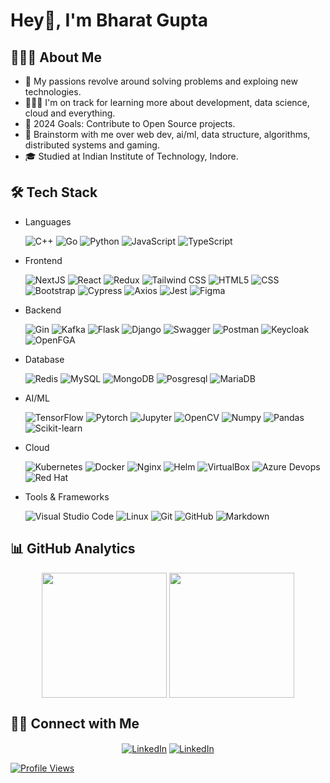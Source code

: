 # Hey👋, I'm Bharat Gupta

## 👨🏻‍💻 About Me

- 🤔 My passions revolve around solving problems and exploing new technologies.
- 👨🏽‍💻 I'm on track for learning more about development, data science, cloud and everything.
- 🥅 2024 Goals: Contribute to Open Source projects.
- 💬 Brainstorm with me over web dev, ai/ml, data structure, algorithms, distributed systems and gaming.
- 🎓 Studied at Indian Institute of Technology, Indore.

## 🛠 Tech Stack

- Languages

  ![C++](https://img.shields.io/badge/C%2B%2B-00599C?style=for-the-badge&logo=c%2B%2B&logoColor=white)
  ![Go](https://img.shields.io/badge/Go-00ADD8?style=for-the-badge&logo=go&logoColor=white)
  ![Python](https://img.shields.io/badge/Python-FFD43B?style=for-the-badge&logo=python&logoColor=blue)
  ![JavaScript](https://img.shields.io/badge/JavaScript-323330?style=for-the-badge&logo=javascript&logoColor=F7DF1E)
  ![TypeScript](https://img.shields.io/badge/TypeScript-007ACC?style=for-the-badge&logo=typescript&logoColor=white)

- Frontend

  ![NextJS](https://img.shields.io/badge/next%20js-000000?style=for-the-badge&logo=nextdotjs&logoColor=white)
  ![React](https://img.shields.io/badge/React-20232A?style=for-the-badge&logo=react&logoColor=61DAFB)
  ![Redux](https://img.shields.io/badge/Redux-593D88?style=for-the-badge&logo=redux&logoColor=white)
  ![Tailwind CSS](https://img.shields.io/badge/Tailwind_CSS-38B2AC?style=for-the-badge&logo=tailwind-css&logoColor=white)
  ![HTML5](https://img.shields.io/badge/HTML5-E34F26?style=for-the-badge&logo=html5&logoColor=white)
  ![CSS](https://img.shields.io/badge/CSS3-1572B6?style=for-the-badge&logo=css3&logoColor=white)
  ![Bootstrap](https://img.shields.io/badge/-Bootstrap-000000?style=for-the-badge&logo=bootstrap)
  ![Cypress](https://img.shields.io/badge/Cypress-17202C?style=for-the-badge&logo=cypress&logoColor=white)
  ![Axios](https://img.shields.io/badge/axios-671ddf?&style=for-the-badge&logo=axios&logoColor=white)
  ![Jest](https://img.shields.io/badge/Jest-C21325?style=for-the-badge&logo=jest&logoColor=white)
  ![Figma](https://img.shields.io/badge/Figma-F24E1E?style=for-the-badge&logo=figma&logoColor=white)

- Backend

  ![Gin](https://img.shields.io/badge/Gin-008ECF?style=for-the-badge&logo=gin&logoColor=white)
  ![Kafka](https://img.shields.io/badge/Apache_Kafka-231F20?style=for-the-badge&logo=apache-kafka&logoColor=white)
  ![Flask](https://img.shields.io/badge/Flask-000000?style=for-the-badge&logo=flask&logoColor=white)
  ![Django](https://img.shields.io/badge/Django-092E20?style=for-the-badge&logo=django&logoColor=green)
  ![Swagger](https://img.shields.io/badge/Swagger-85EA2D?style=for-the-badge&logo=Swagger&logoColor=white)
  ![Postman](https://img.shields.io/badge/Postman-FF6C37?style=for-the-badge&logo=postman&logoColor=white)
  ![Keycloak](https://img.shields.io/badge/Keycloak-4D4D4D?style=for-the-badge&logo=keycloak&logoColor=white)
  ![OpenFGA](https://img.shields.io/badge/OpenFGA-7FFF00?style=for-the-badge)

- Database

  ![Redis](https://img.shields.io/badge/redis-%23DD0031.svg?&style=for-the-badge&logo=redis&logoColor=white)
  ![MySQL](https://img.shields.io/badge/MySQL-005C84?style=for-the-badge&logo=mysql&logoColor=white)
  ![MongoDB](https://img.shields.io/badge/MongoDB-4EA94B?style=for-the-badge&logo=mongodb&logoColor=white)
  ![Posgresql](https://img.shields.io/badge/PostgreSQL-316192?style=for-the-badge&logo=postgresql&logoColor=white)
  ![MariaDB](https://img.shields.io/badge/MariaDB-003545?style=for-the-badge&logo=mariadb&logoColor=white)

- AI/ML

  ![TensorFlow](https://img.shields.io/badge/TensorFlow-FF6F00?style=for-the-badge&logo=tensorflow&logoColor=white)
  ![Pytorch](https://img.shields.io/badge/PyTorch-EE4C2C?style=for-the-badge&logo=pytorch&logoColor=white)
  ![Jupyter](https://img.shields.io/badge/Jupyter-F37626.svg?&style=for-the-badge&logo=Jupyter&logoColor=white)
  ![OpenCV](https://img.shields.io/badge/OpenCV-27338e?style=for-the-badge&logo=OpenCV&logoColor=white)
  ![Numpy](https://img.shields.io/badge/Numpy-777BB4?style=for-the-badge&logo=numpy&logoColor=white)
  ![Pandas](https://img.shields.io/badge/Pandas-2C2D72?style=for-the-badge&logo=pandas&logoColor=white)
  ![Scikit-learn](https://img.shields.io/badge/scikit_learn-F7931E?style=for-the-badge&logo=scikit-learn&logoColor=white)

- Cloud

  ![Kubernetes](https://img.shields.io/badge/Kubernetes-3069DE?style=for-the-badge&logo=kubernetes&logoColor=white)
  ![Docker](https://img.shields.io/badge/Docker-2CA5E0?style=for-the-badge&logo=docker&logoColor=white)
  ![Nginx](https://img.shields.io/badge/Nginx-009639?style=for-the-badge&logo=nginx&logoColor=white)
  ![Helm](https://img.shields.io/badge/Helm-0F1689?style=for-the-badge&logo=Helm&labelColor=0F1689)
  ![VirtualBox](https://img.shields.io/badge/VirtualBox-21416b?style=for-the-badge&logo=VirtualBox&logoColor=white)
  ![Azure Devops](https://img.shields.io/badge/Azure_DevOps-0078D7?style=for-the-badge&logo=azure-devops&logoColor=white)
  ![Red Hat](https://img.shields.io/badge/Red%20Hat-EE0000?style=for-the-badge&logo=redhat&logoColor=white)

- Tools & Frameworks

  ![Visual Studio Code](https://img.shields.io/badge/Visual_Studio_Code-0078D4?style=for-the-badge&logo=visual%20studio%20code&logoColor=white)
  ![Linux](https://img.shields.io/badge/Linux-FCC624?style=for-the-badge&logo=linux&logoColor=black)
  ![Git](https://img.shields.io/badge/GIT-E44C30?style=for-the-badge&logo=git&logoColor=white)
  ![GitHub](https://img.shields.io/badge/-GitHub-000000?style=for-the-badge&logo=github)
  ![Markdown](https://img.shields.io/badge/Markdown-000000?style=for-the-badge&logo=markdown&logoColor=white)

## 📊 GitHub Analytics

<div align="center">
  <img height=200 align="center" src="https://github-readme-stats.vercel.app/api?username=Bharatkgupta&show_icons=true&hide_border=true&rank_icon=github&theme=transparent" />
  <img height=200 align="center" src="https://github-readme-stats.vercel.app/api/top-langs?username=Bharatkgupta&layout=compact&hide_border=true&theme=transparent&size_weight=0.5&count_weight=0.5&langs_count=10&card_width=320" />
</div>

## 🤝🏻 Connect with Me

<div align="center">
  <a href="https://linkedin.com/in/bharatkgupta"><img alt="LinkedIn" align="center" src="https://img.shields.io/badge/LinkedIn-0077B5?style=for-the-badge&logo=linkedin&logoColor=white" /></a>
  <a href="mailto:bharatkgupta2000@gmail.com"><img alt="LinkedIn" align="center" src="https://img.shields.io/badge/Gmail-EA4335?style=for-the-badge&logo=gmail&logoColor=white" /></a>
</div>

[![Profile Views](https://visitcount.itsvg.in/api?id=Bharatkgupta&label=Profile%20Views&color=1&icon=5&pretty=true)](https://visitcount.itsvg.in)
